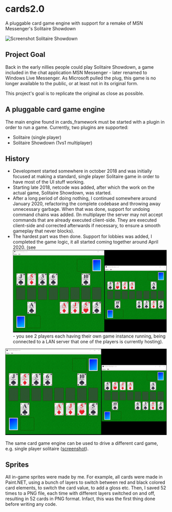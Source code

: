 # cards2.0
A pluggable card game engine with support for a remake of MSN Messenger's Solitaire Showdown

![Screenshot Solitaire Showdown](screenshots/solitaireshowdown_3d.png)

## Project Goal
Back in the early nillies people could play Solitaire Showdown, a game included in the chat application MSN Messenger - later renamed to Windows Live Messenger. As Microsoft pulled the plug, this game is no longer available to the public, or at least not in its original form. 

This project's goal is to replicate the original as close as possible.

## A pluggable card game engine

The main engine found in cards_framework must be started with a plugin in order to run a game. Currently, two plugins are supported: 
* Solitaire (single player)
* Solitaire Showdown (1vs1 multiplayer)

## History

* Development started somewhere in october 2018 and was initially focused at making a standard, single player Solitaire game in order to have most of the UI stuff working. 
* Starting late 2018, netcode was added, after which the work on the actual game, Solitaire Showdown, was started. 
* After a long period of doing nothing, I continued somewhere around January 2020, refactoring the complete codebase and throwing away unnecessary garbage. When that was done, support for undoing command chains was added. (In multiplayer the server may not accept commands that are already executed client-side. They are executed client-side and corrected afterwards if necessary, to ensure a smooth gameplay that never blocks).
* The hardest part was then done. Support for lobbies was added, I completed the game logic, it all started coming together around April 2020. (see ![screenshot](screenshots/solitaireshowdown_04162020.gif) - you see 2 players each having their own game instance running, being connected to a LAN server that one of the players is currently hosting).

![Screenshot Solitaire Showdown](screenshots/solitaireshowdown_04162020.gif)

The same card game engine can be used to drive a different card game, e.g. single player solitaire ([screenshot](screenshots/solitaire_590x445.png)).

## Sprites

All in-game sprites were made by me. For example, all cards were made in Paint.NET, using a bunch of layers to switch between red and black colored card elements, to switch the card value, to add a gloss etc. Then, I saved 52 times to a PNG file, each time with different layers switched on and off, resulting in 52 cards in PNG format. Infact, this was the first thing done before writing any code.

